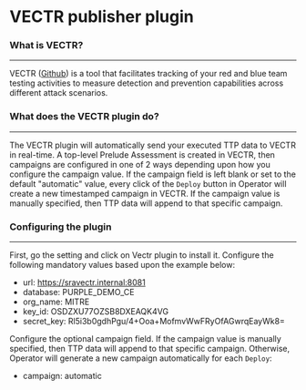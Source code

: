 
# VECTR publisher plugin

### What is VECTR?

---

VECTR ([Github](https://github.com/SecurityRiskAdvisors/VECTR)) is a tool that facilitates tracking of your red and blue team testing activities to measure detection and prevention capabilities across different attack scenarios.

### What does the VECTR plugin do?

---

The VECTR plugin will automatically send your executed TTP data to VECTR in real-time. A top-level Prelude Assessment is created in VECTR, then campaigns are configured in one of 2 ways depending upon how you configure the campaign value. If the campaign field is left blank or set to the default "automatic" value, every click of the `Deploy` button in Operator will create a new timestamped campaign in VECTR. If the campaign value is manually specified, then TTP data will append to that specific campaign.

### Configuring the plugin

---
 
First, go the setting and click on Vectr plugin to install it. Configure the following mandatory values based upon the example below:

- url: https://sravectr.internal:8081
- database: PURPLE_DEMO_CE
- org_name: MITRE
- key_id: OSDZXU77OZSB8DXEAQK4VG
- secret_key: Rl5i3b0gdhPgu/4+Ooa+MofmvWwFRyOfAGwrqEayWk8=

Configure the optional campaign field. If the campaign value is manually specified, then TTP data will append to that specific campaign. Otherwise, Operator will generate a new campaign automatically for each `Deploy`:

- campaign: automatic
